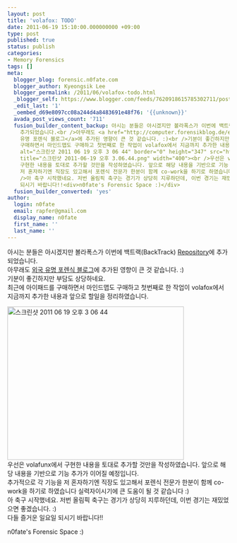 ```yaml
---
layout: post
title: 'volafox: TODO'
date: 2011-06-19 15:10:00.000000000 +09:00
type: post
published: true
status: publish
categories:
- Memory Forensics
tags: []
meta:
  blogger_blog: forensic.n0fate.com
  blogger_author: Kyeongsik Lee
  blogger_permalink: /2011/06/volafox-todo.html
  _blogger_self: https://www.blogger.com/feeds/7620918615785302711/posts/default/5397968820610410744
  _edit_last: '1'
  _oembed_d69e8097cc08a244d4a8483691e48f76: '{{unknown}}'
  avada_post_views_count: '711'
  fusion_builder_content_backup: 아시는 분들은 아시겠지만 볼라폭스가 이번에 백트랙(BackTrack) <a href="http://redmine.backtrack-linux.org:8080/issues/101">Repository</a>에
    추가되었습니다.<br />아무래도 <a href="http://computer.forensikblog.de/en/2011/06/mac_os_x_memory_analysis_with_volafox.html">외국
    유명 포렌식 블로그</a>에 추가된 영향이 큰 것 같습니다. :)<br />기분이 좋긴하지만 부담도 상당하네요.<br />최근에 아이패드를
    구매하면서 마인드맵도 구매하고 첫번째로 한 작업이 volafox에서 지금까지 추가한 내용과 앞으로 할일을 정리하였습니다.<br /><br /><img
    alt="스크린샷 2011 06 19 오후 3 06 44" border="0" height="347" src="http://lh4.ggpht.com/-eJW10PpnR9I/Tf2SzkIUcZI/AAAAAAAAAI8/elDdkrRvqyM/%25253F%25253F%25253F%25253F%25253F%25253F%25253F%25253F%25253F%25253F%2525202011-06-19%252520%25253F%25253F%25253F%25253F%2525203.06.44.png?imgmax=800"
    title="스크린샷 2011-06-19 오후 3.06.44.png" width="400"><br />우선은 volafunx에서
    구현한 내용을 토대로 추가할 것만을 작성하였습니다. 앞으로 해당 내용을 기반으로 기능 추가가 이어질 예정입니다.<br />추가적으로 각 기능을
    저 혼자하기엔 직장도 있고해서 포렌식 전문가 한분이 함께 co-work을 하기로 하였습니다 실력자이시기에 큰 도움이 될 것 같습니다 :)<br
    />아 축구 시작했네요. 저번 올림픽 축구는 경기가 상당히 지루하던데, 이번 경기는 재밌었으면 좋겠습니다. :)<br />다들 즐거운 일요일
    되시기 바랍니다!!<div>n0fate's Forensic Space :)</div>
  fusion_builder_converted: 'yes'
author:
  login: n0fate
  email: rapfer@gmail.com
  display_name: n0fate
  first_name: ''
  last_name: ''
---
```

<p>아시는 분들은 아시겠지만 볼라폭스가 이번에 백트랙(BackTrack) <a href="http://redmine.backtrack-linux.org:8080/issues/101">Repository</a>에 추가되었습니다.<br />아무래도 <a href="http://computer.forensikblog.de/en/2011/06/mac_os_x_memory_analysis_with_volafox.html">외국 유명 포렌식 블로그</a>에 추가된 영향이 큰 것 같습니다. :)<br />기분이 좋긴하지만 부담도 상당하네요.<br />최근에 아이패드를 구매하면서 마인드맵도 구매하고 첫번째로 한 작업이 volafox에서 지금까지 추가한 내용과 앞으로 할일을 정리하였습니다.</p>
<p><img alt="스크린샷 2011 06 19 오후 3 06 44" border="0" height="347" src="{{ site.baseurl }}/assets/%25253F%25253F%25253F%25253F%25253F%25253F%25253F%25253F%25253F%25253F%2525202011-06-19%252520%25253F%25253F%25253F%25253F%2525203.06.44.png?imgmax=800" title="스크린샷 2011-06-19 오후 3.06.44.png" width="400" /><br />우선은 volafunx에서 구현한 내용을 토대로 추가할 것만을 작성하였습니다. 앞으로 해당 내용을 기반으로 기능 추가가 이어질 예정입니다.<br />추가적으로 각 기능을 저 혼자하기엔 직장도 있고해서 포렌식 전문가 한분이 함께 co-work을 하기로 하였습니다 실력자이시기에 큰 도움이 될 것 같습니다 :)<br />아 축구 시작했네요. 저번 올림픽 축구는 경기가 상당히 지루하던데, 이번 경기는 재밌었으면 좋겠습니다. :)<br />다들 즐거운 일요일 되시기 바랍니다!!
<div>n0fate's Forensic Space :)</div>
